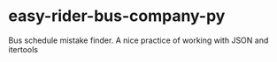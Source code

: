 # easy-rider-bus-company-py
Bus schedule mistake finder. A nice practice of working with JSON and itertools
